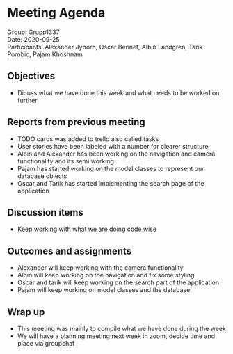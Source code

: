 # Meeting Agenda
Group: Grupp1337  
Date: 2020-09-25  
Participants: Alexander Jyborn, Oscar Bennet, Albin Landgren, Tarik Porobic, Pajam Khoshnam  
## Objectives
- Dicuss what we have done this week and what needs to be worked on further
## Reports from previous meeting
- TODO cards was added to trello also called tasks
- User stories have been labeled with a number for clearer structure
- Albin and Alexander has been working on the navigation and camera functionality and its semi working
- Pajam has started working on the model classes to represent our database objects
- Oscar and Tarik has started implementing the search page of the application
## Discussion items
- Keep working with what we are doing code wise
## Outcomes and assignments
- Alexander will keep working with the camera functionality
- Albin will keep working on the navigation and fix some styling
- Oscar and tarik will keep working on the search part of the application
- Pajam will keep working on model classes and the database
## Wrap up
- This meeting was mainly to compile what we have done during the week
- We will have a planning meeting next week in zoom, decide time and place via groupchat
